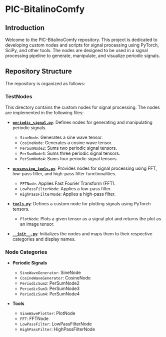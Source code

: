 # PIC-BitalinoComfy

## Introduction

Welcome to the PIC-BitalinoComfy repository. This project is dedicated to developing custom nodes and scripts for signal processing using PyTorch, SciPy, and other tools. The nodes are designed to be used in a signal processing pipeline to generate, manipulate, and visualize periodic signals.

## Repository Structure

The repository is organized as follows:

### TestNodes

This directory contains the custom nodes for signal processing. The nodes are implemented in the following files:

- **[`periodic_signal.py`](TestNodes/periodic_signal.py)**: Defines nodes for generating and manipulating periodic signals.
  - `SineNode`: Generates a sine wave tensor.
  - `CosineNode`: Generates a cosine wave tensor.
  - `PerSumNode2`: Sums two periodic signal tensors.
  - `PerSumNode3`: Sums three periodic signal tensors.
  - `PerSumNode4`: Sums four periodic signal tensors.

- **[`processing_tools.py`](TestNodes/processing_tools.py)**: Provides nodes for signal processing using FFT, low-pass filter, and high-pass filter functionalities.
  - `FFTNode`: Applies Fast Fourier Transform (FFT).
  - `LowPassFilterNode`: Applies a low-pass filter.
  - `HighPassFilterNode`: Applies a high-pass filter.

- **[`tools.py`](TestNodes/tools.py)**: Defines a custom node for plotting signals using PyTorch tensors.
  - `PlotNode`: Plots a given tensor as a signal plot and returns the plot as an image tensor.

- **[`__init__.py`](TestNodes/__init__.py)**: Initializes the nodes and maps them to their respective categories and display names.

### Node Categories

- **Periodic Signals**
  - `SineWaveGenerator`: SineNode
  - `CosineWaveGenerator`: CosineNode
  - `PeriodicSum2`: PerSumNode2
  - `PeriodicSum3`: PerSumNode3
  - `PeriodicSum4`: PerSumNode4

- **Tools**
  - `SineWavePlotter`: PlotNode
  - `FFT`: FFTNode
  - `LowPassFilter`: LowPassFilterNode
  - `HighPassFilter`: HighPassFilterNode
